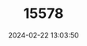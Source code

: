 ---
title: "15578"
category: "Oryzias profundicola"
draft: false
date: 2024-02-22 13:03:50
languages:
  English: ["Yellow-finned Ricefish"]
---